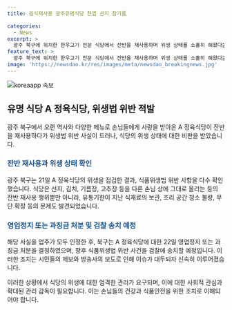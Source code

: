 ```yaml
---
title: 음식재사용 광주유명식당 천엽 선지 참기름

categories:
  - News
excerpt: >
  광주 북구에 위치한 한우고기 전문 식당에서 잔반을 재사용하며 위생 상태를 소홀히 해왔다는 의혹이 제기되었다. 30년 이상 손님들의 사랑을 받아온 식당인 만큼 이에 대한 고객들의 불쾌감과 배신감이 크다. 광주 북구는 A 정육식당을 21일 현장 점검하여 식품위생법 위반 사항을 다수 확인했고, 이에 따라 22일 영업정지 또는 과징금 처분 및 검찰 송치 등의 방침을 세웠다. 사건은 시민 제보와 방송사 보도를 통해 알려지면서 긴급조치가 이뤄졌다.
feature_text: >
  광주 북구에 위치한 한우고기 전문 식당에서 잔반을 재사용하며 위생 상태를 소홀히 해왔다는 의혹이 제기되었다. 30년 이상 손님들의 사랑을 받아온 식당인 만큼 이에 대한 고객들의 불쾌감과 배신감이 크다. 광주 북구는 A 정육식당을 21일 현장 점검하여 식품위생법 위반 사항을 다수 확인했고, 이에 따라 22일 영업정지 또는 과징금 처분 및 검찰 송치 등의 방침을 세웠다. 사건은 시민 제보와 방송사 보도를 통해 알려지면서 긴급조치가 이뤄졌다.
image: 'https://newsdao.kr/res/images/meta/newsdao_breakingnews.jpg'
---
```


<p><img src="https://newsdao.kr/res/images/meta/newsdao_breakingnews.jpg" alt="koreaapp 속보" /></p>

<h2 data-ke-size="size26">유명 식당 A 정육식당, 위생법 위반 적발</h2>

<p data-ke-size="size16">광주 북구에서 오랜 역사와 다양한 메뉴로 손님들에게 사랑을 받아온 A 정육식당이 잔반을 재사용하다가 위생법 위반 사실이 드러나, 식당의 위생 상태에 대한 비판을 받았습니다. </p>

<h3><b><span style="color: #1a5490;">잔반 재사용과 위생 상태 확인</span></b></h3>

<p>광주 북구는 21일 A 정육식당의 위생을 점검한 결과, 식품위생법 위반 사항을 다수 확인했습니다. 식당은 선지, 김치, 기름장, 고추장 등을 다른 손님 상에 그대로 올리는 등의 잔반 재사용 행위뿐만 아니라, 유통기한이 지난 식재료의 보관, 조리 공간 청소 불량, 무단 확장 등의 문제도 발견되었습니다.</p>

<h3><b><span style="color: #1a5490;">영업정지 또는 과징금 처분 및 검찰 송치 예정</span></b></h3>

<p>해당 사실을 업주가 모두 인정한 후, 북구는 A 정육식당에 대한 22일 영업정지 또는 과징금 처분을 결정하였으며, 향후 식품위생법 위반 사건을 검찰에 송치할 예정입니다. 이러한 조치는 시민들의 제보와 방송사의 보도로 인해 이슈가 대두되자 신속히 이루어졌습니다.</p>

<p data-ke-size="size16">이러한 상황에서 식당의 위생에 대한 엄격한 관리가 요구되며, 이에 대한 사회적 관심과 확대된 관리 감독이 필요합니다. 이는 손님들의 건강과 식품안전을 위한 조치로 이해되어야 합니다.</p>

